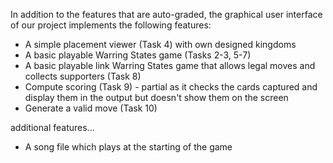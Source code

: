 In addition to the features that are auto-graded, the graphical user interface
of our project implements the following features:

 - A simple placement viewer (Task 4) with own designed kingdoms
 - A basic playable Warring States game (Tasks 2-3, 5-7)
 - A basic playable link Warring States game that allows legal moves and collects supporters (Task 8)
 - Compute scoring (Task 9) - partial as it checks the cards captured and display them in the output but doesn't show them on the screen
 - Generate a valid move (Task 10)

additional features...

- A song file which plays at the starting of the game


